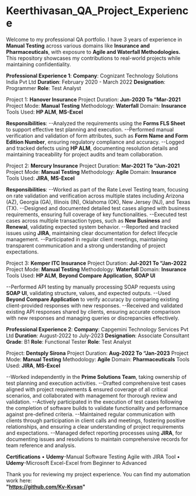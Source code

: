 # Keerthivasan_QA_Project_Experience

Welcome to my professional QA portfolio. I have 3 years of experience in **Manual Testing** across various domains like **Insurance and Pharmaceuticals**, with exposure to **Agile and Waterfall Methodologies.** This repository showcases my contributions to real-world projects while maintaining confidentiality.

**Professional Experience 1**:
**Company**: Cognizant Technology Solutions India Pvt Ltd
**Duration**: February 2020 - March 2022
**Designation**: Programmer
**Role**: Test Analyst

Project 1: **Hanover Insurance**
Project Duration: **Jun-2020 To “Mar-2021**
Project Mode: **Manual Testing**
Methodology: **Waterfall**
Domain: **Insurance**
Tools Used: **HP ALM**, **MS-Excel**

**Responsibilities**:
--Analyzed the requirements using the **Forms FLS Sheet** to support effective test planning and execution.
--Performed manual verification and validation of form attributes, such as **Form Name and Form Edition Number**, ensuring regulatory compliance and accuracy.
--Logged and tracked defects using **HP ALM**, documenting resolution details and maintaining traceability for project audits and team collaboration.

Project 2: **Mercury Insurance**
Project Duration: **Mar-2021 To “Jun-2021**
Project Mode: **Manual Testing**
Methodology: **Agile**
Domain: **Insurance**
Tools Used: **JIRA**, **MS-Excel**

**Responsibilities**:
--Worked as part of the Rate Level Testing team, focusing on rate validation and verification across multiple states including Arizona (AZ), Georgia (GA), Illinois (IN), Oklahoma (OK), New Jersey (NJ), and    Texas (TX).
--Designed and documented detailed test cases aligned with business requirements, ensuring full coverage of key functionalities.
--Executed test cases across multiple transaction types, such as **New Business** and **Renewal**, validating expected system behavior.
--Reported and tracked issues using **JIRA**, maintaining clear documentation for defect lifecycle management.
--Participated in regular client meetings, maintaining transparent communication and a strong understanding of project expectations.

Project 3: **Kemper ITC Insurance**
Project Duration: **Jul-2021 To “Jan-2022**
Project Mode: **Manual Testing**
Methodology: **Waterfall**
Domain: **Insurance**
Tools Used: **HP ALM**, **Beyond Compare Application**, **SOAP UI**

--Performed API testing by manually processing SOAP requests using **SOAP UI**, validating structure, values, and expected outputs.
--Used **Beyond Compare Application** to verify accuracy by comparing existing client-provided responses with new responses.
--Received and validated existing API responses shared by clients, ensuring accurate comparison with new responses and managing queries or discrepancies effectively.

**Professional Experience 2**:
**Company**: Capgemini Technology Services Pvt Ltd
**Duration**: August-2022 to July-2023
**Designation**: Associate Consultant
**Grade**: B1
**Role**: Functional Tester
**Role**: Test Analyst

Project: **Dentsply Sirona**
Project Duration: **Aug-2022 To “Jan-2023**
Project Mode: **Manual Testing**
Methodology: **Agile**
Domain: **Pharmaceuticals**
Tools Used: **JIRA**, **MS-Excel**

--Worked independently in the **Prime Solutions Team**, taking ownership of test planning and execution activities.
--Drafted comprehensive test cases aligned with project requirements & ensured coverage of all critical scenarios, and collaborated with management for thorough review and validation.
--Actively participated in the execution of test cases following the completion of software builds to validate functionality and performance against pre-defined criteria.
--Maintained regular communication with clients through participation in client calls and meetings, fostering positive relationships, and ensuring a clear understanding of project requirements and expectations.
--Managed defect reporting processes using **JIRA**, for documenting issues and resolutions to maintain comprehensive records for team reference and analysis.

**Certifications**
•	**Udemy**-Manual Software Testing Agile with JIRA Tool
•	**Udemy**-Microsoft Excel-Excel from Beginner to Advanced

Thank you for reviewing my project experience. You can find my automation work here:  
**"https://github.com/Kv-Kvsan"**
